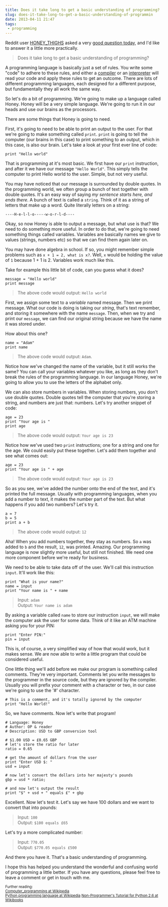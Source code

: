 ```yaml
---
title: Does it take long to get a basic understanding of programming?
slug: does-it-take-long-to-get-a-basic-understanding-of-programmin
date: 2013-04-11 21:47
tags: 
 - programming
---
```

Reddit user [HONEY_THIGHS](http://www.reddit.com/user/HONEY_THIGHS) asked a very [good question today](http://www.reddit.com/r/learnprogramming/comments/1c4jx6/as_someone_interested_in_programming_but_with/), and I'd like to answer it a little more practically.

> Does it take long to get a basic understanding of programming?

A programming language is basically just a set of rules. You write some "code" to adhere to these rules, and either a [compiler](http://en.wikipedia.org/wiki/Compiler) or an [interpreter](http://en.wikipedia.org/wiki/Interpreter_(computing)) will read your code and apply these rules to get an outcome. There are lots of different programming languages, each designed for a different purpose, but fundamentally they all work the same way.

So let's do a bit of programming. We're going to make up a language called Honey. Honey will be a very simple language. We're going to run it in our heads and use our brains as the processors.

There are some things that Honey is going to need. 

First, it's going to need to be able to print an output to the user. For that we're going to make something called `print`. `print` is going to tell the computer (our brains in this case) to print something to an output, which in this case, is also our brain. Let's take a look at your first ever line of code:

    print "Hello world"

That is programming at it's most basic. We first have our `print` instruction, and after it we have our message `"Hello World"`. This simply tells the computer to print Hello world to the user. Simple, but not very useful.

You may have noticed that our message is surrounded by double quotes. In the programming world, we often group a bunch of text together with double quotes. It's an easy way of saying *my sentence starts here, and ends there*. A bunch of text is called a `string`. Think of it as a string of letters that make up a word. Quite literally letters on a string:

    ----H-e-l-l-o-----w-o-r-l-d----

Okay, so now Honey is able to output a message, but what use is that? We need to do something more useful. In order to do that, we're going to need something things called variables. Variables are basically names we give to values (strings, numbers etc) so that we can find them again later on.

You may have done algebra in school. If so, you might remember simple problems such as `x + 1 = 2, what is x?`. Well, `x` would be holding the value of `1` because 1 + 1 is 2. Variables work much like this. 

Take for example this little bit of code, can you guess what it does?

    message = "Hello world"
    print message
    
> The above code would output: `Hello world`

First, we assign some text to a *variable* named message. Then we print message. What our code is doing is taking our *string*, that's text remember, and storing it somewhere with the name `message`. Then, when we try and print our `message`, we can find our original string because we have the name it was stored under.

How about this one?

    name = "Adam"
    print name

> The above code would output: `Adam`.

Notice how we've changed the name of the variable, but it still works the same? You can call your variables whatever you like, as long as they don't break the rules of the programming language. In our language Honey, we're going to allow you to use the letters of the alphabet only.

We can also store numbers in variables. When storing numbers, you don't use double quotes. Double quotes tell the computer that you're storing a string, and numbers are just that: numbers. Let's try another snippet of code:

    age = 23
    print "Your age is "
    print age

>  The above code would output: `Your age is 23`

Notice how we've used two `print` instructions; one for a string and one for the age. We could easily put these together. Let's add them together and see what comes out:

    age = 23
    print "Your age is " + age

> The above code would output: `Your age is 23`

So as you see, we've added the number onto the end of the text, and it's printed the full message. Usually with programming languages, when you add a number to text, it makes the number part of the text. But what happens if you add two numbers? Let's try it.

    a = 7
    b = 5
    print a + b

> The above code would output: `12`

Aha! When you add numbers together, they stay as numbers. So `a` was added to `b` and the result, `12`, was printed. Amazing. Our programming language is now slightly more useful, but still not finished. We need one more component before we're ready for business. 

We need to be able to take data off of the user. We'll call this instruction `input`. It'll work like this:

    print "What is your name?"
    name = input
    print "Your name is " + name

> Input: `adam`  
> Output: `Your name is adam`

By asking a variable called `name` to store our instruction `input`, we will make the computer ask the user for some data. Think of it like an ATM machine asking you for your PIN:

    print "Enter PIN:"
    pin = input

This is, of course, a very simplified way of how that would work, but it makes sense. We are now able to write a little program that could be considered useful. 

One little thing we'll add before we make our program is something called comments. They're very important. Comments let you write messages to the programmer in the source code, but they are ignored by the compiler. Usually you will prefix your comment with a character or two, in our case we're going to use the '#' character.

    # This is a comment, and it's totally ignored by the computer
    print "Hello World!"

So, we have comments. Now let's write that program!

    # Language: Honey
	# Author: OP & reader
    # Description: USD to GBP conversion tool
    
    # $1.00 USD = £0.65 GBP
    # let's store the ratio for later
	ratio = 0.65

	# get the amount of dollars from the user	
	print "Enter USD $: "
    usd = input
	
	# now let's convert the dollars into her majesty's pounds	
	gbp = usd * ratio;

	# and now let's output the result
	print "$" + usd + " equals £" + gbp

Excellent. Now let's test it. Let's say we have 100 dollars and we want to convert that into pounds:

> Input: `100`  
> Output: `$100 equals £65`

Let's try a more complicated number:

> Input: `770.05`  
> Output: `$770.05 equals £500`

And there you have it. That's a basic understanding of programming.

I hope this has helped you understand the wonderful and confusing world of programming a little better. If you have any questions, please feel free to leave a comment or get in touch with me.

<sub>Further reading:  
[Computer_programming at Wikipedia](http://en.wikipedia.org/wiki/Computer_programming)  
[Python programming language at Wikipedia](http://en.wikipedia.org/wiki/Python_(programming_language))  
[Non-Programmer's Tutorial for Python 2.6 at Wikibooks](http://en.wikibooks.org/wiki/Non-Programmer's_Tutorial_for_Python_2.6)</sub>